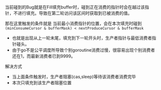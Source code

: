 当前碰到的Bug就是在Fill填充buffer时，碰到正在消费的指针时会在越过该指针，不进行填充。导致在第二轮访问该区间时获取到已被消费的值。



那在这里触发的条件就是 当前最小消费指针的位置，会在本次填充时碰到
`(minConsumeCursor & bufferMask) < nextProduceCursor & bufferMask`
   - 也就是出现从上一轮末尾，填充到下一轮开头时，生产者指针与最低消费者指针碰头。
   - 由于go不是公平调度所导致个别goroutine消费过慢，很容易出现个别消费者还在1，而最新消费者已到9999。


解决方式
- 当上面条件触发时，生产者阻塞(cas,sleep)等待该消费者消费完毕
- 本次只填充到该生产者阻塞位置